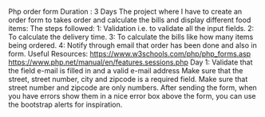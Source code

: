 Php order form
Duration : 3 Days
The project where I have to create an order form to takes order and calculate the bills and display different food items:
  The steps followed:
  1: Validation i.e. to validate all the input fields.
  2: To calculate the delivery time.
  3: To calculate the bills like how many items being ordered.
  4: Notify through email that order has been done and also in form.
  Useful Resources:
  https://www.w3schools.com/php/php_forms.asp
  https://www.php.net/manual/en/features.sessions.php
Day 1:
Validate that the field e-mail is filled in and a valid e-mail address
Make sure that the street, street number, city and zipcode is a required field.
Make sure that street number and zipcode are only numbers.
After sending the form, when you have errors show them in a nice error box above the form, you can use the bootstrap alerts for inspiration.

